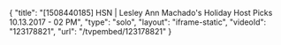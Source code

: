 {
    "title": "[1508440185] HSN | Lesley Ann Machado's Holiday Host Picks 10.13.2017 - 02 PM",
    "type": "solo",
    "layout": "iframe-static",
    "videoId": "123178821",
    "url": "\/tvpembed\/123178821"
}